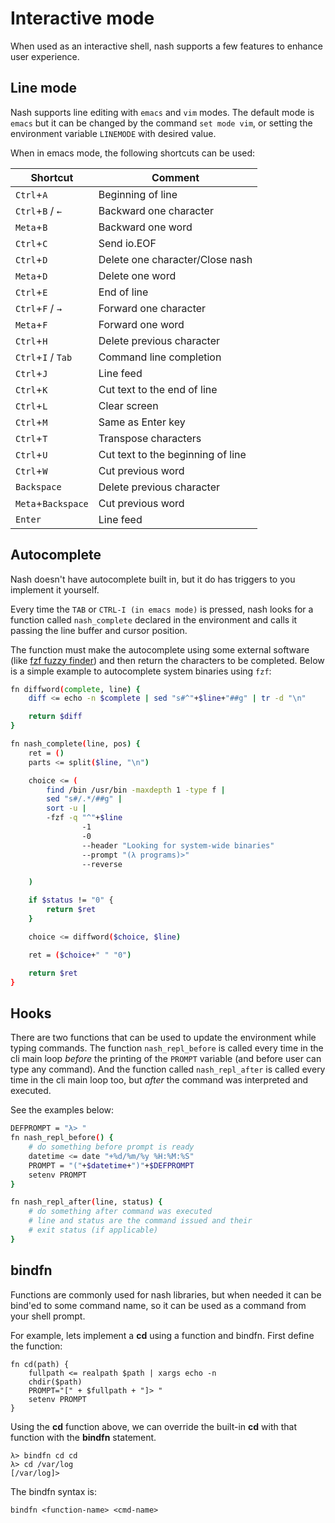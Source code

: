 # Interactive mode

When used as an interactive shell, nash supports a few features to
enhance user experience.

## Line mode

Nash supports line editing with `emacs` and `vim` modes. The default
mode is `emacs` but it can be changed by the command `set mode vim`,
or setting the environment variable `LINEMODE` with desired value.

When in emacs mode, the following shortcuts can be used:

| Shortcut           | Comment                           |
| ------------------ | --------------------------------- |
| `Ctrl`+`A`         | Beginning of line                 |
| `Ctrl`+`B` / `←`   | Backward one character            |
| `Meta`+`B`         | Backward one word                 |
| `Ctrl`+`C`         | Send io.EOF                       |
| `Ctrl`+`D`         | Delete one character/Close nash   |
| `Meta`+`D`         | Delete one word                   |
| `Ctrl`+`E`         | End of line                       |
| `Ctrl`+`F` / `→`   | Forward one character             |
| `Meta`+`F`         | Forward one word                  |
| `Ctrl`+`H`         | Delete previous character         |
| `Ctrl`+`I` / `Tab` | Command line completion           |
| `Ctrl`+`J`         | Line feed                         |
| `Ctrl`+`K`         | Cut text to the end of line       |
| `Ctrl`+`L`         | Clear screen                      |
| `Ctrl`+`M`         | Same as Enter key                 |
| `Ctrl`+`T`         | Transpose characters              |
| `Ctrl`+`U`         | Cut text to the beginning of line |
| `Ctrl`+`W`         | Cut previous word                 |
| `Backspace`        | Delete previous character         |
| `Meta`+`Backspace` | Cut previous word                 |
| `Enter`            | Line feed                         |

## Autocomplete

Nash doesn't have autocomplete built in, but it do has triggers to you
implement it yourself.

Every time the `TAB` or `CTRL-I (in emacs mode)` is pressed, nash
looks for a function called `nash_complete` declared in the
environment and calls it passing the line buffer and cursor position.

The function must make the autocomplete using some external software
(like [fzf fuzzy finder](https://github.com/junegunn/fzf)) and then
return the characters to be completed. Below is a simple example to
autocomplete system binaries using `fzf`:

```sh
fn diffword(complete, line) {
    diff <= echo -n $complete | sed "s#^"+$line+"##g" | tr -d "\n"

    return $diff
}

fn nash_complete(line, pos) {
    ret = ()
    parts <= split($line, "\n")

    choice <= (
		find /bin /usr/bin -maxdepth 1 -type f |
		sed "s#/.*/##g" |
		sort -u |
		-fzf -q "^"+$line
				-1
				-0
				--header "Looking for system-wide binaries"
				--prompt "(λ programs)>"
				--reverse

	)

    if $status != "0" {
        return $ret
    }

    choice <= diffword($choice, $line)

	ret = ($choice+" " "0")

	return $ret
}
```

## Hooks

There are two functions that can be used to update the environment
while typing commands. The function `nash_repl_before` is called every
time in the cli main loop *before* the printing of the `PROMPT`
variable (and before user can type any command). And the function
called `nash_repl_after` is called every time in the cli main loop
too, but *after* the command was interpreted and executed.

See the examples below:

```sh
DEFPROMPT = "λ> "
fn nash_repl_before() {
    # do something before prompt is ready
    datetime <= date "+%d/%m/%y %H:%M:%S"
    PROMPT = "("+$datetime+")"+$DEFPROMPT
    setenv PROMPT
}

fn nash_repl_after(line, status) {
    # do something after command was executed
    # line and status are the command issued and their
    # exit status (if applicable)
}
```

## bindfn

Functions are commonly used for nash libraries,
but when needed it can be bind'ed to some command name,
so it can be used as a command from your shell prompt.

For example, lets implement a **cd** using a function and bindfn.
First define the function:

```nash
fn cd(path) {
    fullpath <= realpath $path | xargs echo -n
    chdir($path)
    PROMPT="[" + $fullpath + "]> "
    setenv PROMPT
}
```

Using the **cd** function above, we can override the built-in
**cd** with that function with the **bindfn** statement.

```nash
λ> bindfn cd cd
λ> cd /var/log
[/var/log]>
```

The bindfn syntax is:

```nash
bindfn <function-name> <cmd-name>
```
